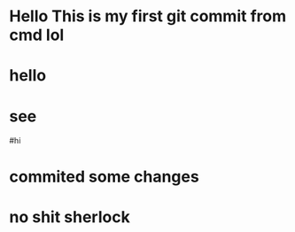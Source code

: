 # Hello This is my first git commit from cmd lol
# hello
# see

#hi

# commited some changes

# no shit sherlock

